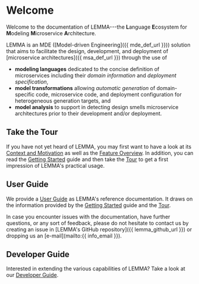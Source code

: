# Welcome

Welcome to the documentation of LEMMA---the **L**anguage **E**cosystem for
**M**odeling **M**icroservice **A**rchitecture.

LEMMA is an MDE
([Model-driven Engineering]({{ mde_def_url }})) solution that aims to facilitate
the design, development, and deployment of
[microservice architectures]({{ msa_def_url }}) through the use of

- **modeling languages** dedicated to the concise definition of microservices
including their *domain information* and *deployment specification*,
- **model transformations** allowing *automatic generation* of domain-specific
code, microservice code, and deployment configuration for heterogeneous
generation targets, and
- **model analysis** to support in detecting design smells microservice
architectures prior to their development and/or deployment.

## Take the Tour

If you have not yet heard of LEMMA, you may first want to have a look at its
[Context and Motivation](context-motivation) as well as the
[Feature Overview](feature-overview). In addition, you can read the
[Getting Started](getting-started) guide and then take the
[Tour](getting-started/tour) to get a first impression of LEMMA's practical
usage.

## User Guide

We provide a [User Guide](user-guide) as LEMMA's reference documentation. It
draws on the information provided by the [Getting Started](getting-started)
guide and the [Tour](getting-started/tour).

In case you encounter issues with the documentation, have further questions, or
any sort of feedback, please do not hesitate to contact us by creating an issue
in [LEMMA's GitHub repository]({{ lemma_github_url }}) or dropping us an
[e-mail](mailto:{{ info_email }}).

## Developer Guide

Interested in extending the various capabilities of LEMMA? Take a look at our
[Developer Guide](developer-guide).
